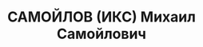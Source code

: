 ---
title: САМОЙЛОВ (ИКС) Михаил Самойлович
description: "Род. в 1887, Ковенская губ., г. Видзы, еврей, обр.: среднее, член ВКП(б).\
  \ Проживал: Москва, ул. Стромынка, д. 23, кв. 146. Ответственный инструктор ЦК ВКП(б).\
  \ \n  Арестован 09.03.1937. Обв. в подготовке свержения советской власти и участии\
  \ в троцкистской организации. Приговор: ВК ВС СССР, 02.11.1937 – ВМН. Расстрелян\
  \ 02.11.1937, г.Москва. \n  Реабилитирован ВК ВС СССР 09.06.1956"
---